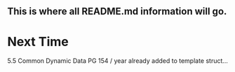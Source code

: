 ## This is where all README.md information will go.

# Next Time 
5.5 Common Dynamic Data
PG 154 / year already added to
template struct...
